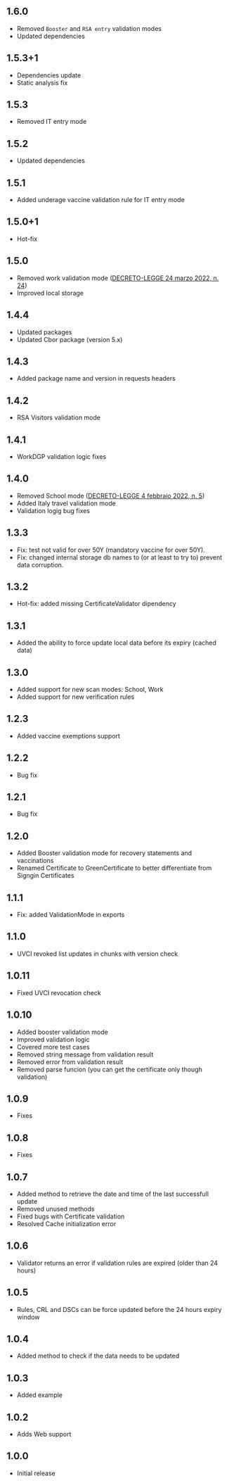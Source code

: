## 1.6.0

- Removed `Booster` and `RSA entry` validation modes
- Updated dependencies

## 1.5.3+1

- Dependencies update
- Static analysis fix

## 1.5.3

- Removed IT entry mode

## 1.5.2

- Updated dependencies

## 1.5.1

- Added underage vaccine validation rule for IT entry mode

## 1.5.0+1

- Hot-fix

## 1.5.0

- Removed work validation mode ([DECRETO-LEGGE 24 marzo 2022, n. 24](https://www.gazzettaufficiale.it/eli/id/2022/03/24/22G00034/sg))
- Improved local storage

## 1.4.4

- Updated packages
- Updated Cbor package (version 5.x)

## 1.4.3

- Added package name and version in requests headers

## 1.4.2

- RSA Visitors validation mode

## 1.4.1

- WorkDGP validation logic fixes

## 1.4.0

- Removed School mode ([DECRETO-LEGGE 4 febbraio 2022, n. 5](https://www.gazzettaufficiale.it/eli/id/2022/02/04/22G00014/sg))
- Added Italy travel validation mode
- Validation logig bug fixes

## 1.3.3

- Fix: test not valid for over 50Y (mandatory vaccine for over 50Y).
- Fix: changed internal storage db names to (or at least to try to) prevent data corruption.

## 1.3.2

- Hot-fix: added missing CertificateValidator dipendency

## 1.3.1

- Added the ability to force update local data before its expiry (cached data)

## 1.3.0

- Added support for new scan modes: School, Work
- Added support for new verification rules

## 1.2.3

- Added vaccine exemptions support

## 1.2.2

- Bug fix

## 1.2.1

- Bug fix

## 1.2.0

- Added Booster validation mode for recovery statements and vaccinations
- Renamed Certificate to GreenCertificate to better differentiate from Signgin Certificates

## 1.1.1

- Fix: added ValidationMode in exports

## 1.1.0

- UVCI revoked list updates in chunks with version check

## 1.0.11

- Fixed UVCI revocation check

## 1.0.10

- Added booster validation mode
- Improved validation logic
- Covered more test cases
- Removed string message from validation result
- Removed error from validation result
- Removed parse funcion (you can get the certificate only though validation)

## 1.0.9

- Fixes

## 1.0.8

- Fixes

## 1.0.7

- Added method to retrieve the date and time of the last successfull update
- Removed unused methods
- Fixed bugs with Certificate validation
- Resolved Cache initialization error

## 1.0.6

- Validator returns an error if validation rules are expired (older than 24 hours)

## 1.0.5

- Rules, CRL and DSCs can be force updated before the 24 hours expiry window

## 1.0.4

- Added method to check if the data needs to be updated

## 1.0.3

- Added example

## 1.0.2

- Adds Web support

## 1.0.0

- Initial release

